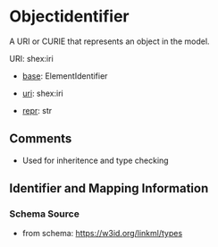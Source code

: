 # Objectidentifier

A URI or CURIE that represents an object in the model.

URI: shex:iri

* [base](https://w3id.org/linkml/base): ElementIdentifier

* [uri](https://w3id.org/linkml/uri): shex:iri

* [repr](https://w3id.org/linkml/repr): str





## Comments

* Used for inheritence and type checking

## Identifier and Mapping Information







### Schema Source


* from schema: https://w3id.org/linkml/types



